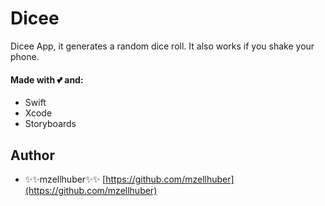 # Dicee

Dicee App, it generates a random dice roll. It also works if you shake your phone.

#### Made with 💕 and:
* Swift
* Xcode
* Storyboards

## Author

* ✨✨mzellhuber✨✨ [https://github.com/mzellhuber](https://github.com/mzellhuber)
